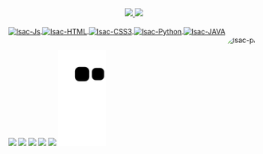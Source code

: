 ##
<div align="center">
  <a href="https://github.com/IsacBM">
  <img height="162em" src="https://github-readme-stats.vercel.app/api?username=IsacBM&show_icons=true&icon_color=628fda&theme=tokyonight&include_all_commits=true&count_private=true"/>
  <img height="162em" src="https://github-readme-stats.vercel.app/api/top-langs/?username=IsacBM&layout=compact&langs_count=7&theme=tokyonight"/>
</div>
  <div style="display: inline_block"><br>
    <img align="center" alt="Isac-Js" height="30" width="110" src="https://img.shields.io/badge/JavaScript-1a1b27?style=for-the-badge&logo=javascript&logoColor=F7DF1E">
  <img align="center" alt="Isac-HTML" height="30" width="95" src="https://img.shields.io/badge/HTML5-1a1b27?style=for-the-badge&logo=html5&logoColor=ff500f">
    <img align="center" alt="Isac-CSS3" height="30" width="95" src="https://img.shields.io/badge/CSS3-1a1b27?style=for-the-badge&logo=css3&logoColor=007fff">
    <img align="center" alt="Isac-Python" height="30" width="100" src="https://img.shields.io/badge/Python-1a1b27?style=for-the-badge&logo=python&logoColor=2264ff">
  <img align="center" alt="Isac-JAVA" height="30" width="85" src="https://img.shields.io/badge/Java-1a1b27?style=for-the-badge&logo=java&logoColor=fc1723">
  <img align="right" alt="Isac-pic" height="155" style="border-radius:1000px;" src="https://cdn.discordapp.com/attachments/897929978937761872/897930118968786944/download20211003163309.png">
</div>
  
  ##
  
  <div> 
    
  <a href="https://www.youtube.com/channel/UC-EUIevNTCstzWk4P9p4pHg" target="_blank"><img src="https://img.shields.io/badge/YouTube-1a1b27?style=for-the-badge&logo=youtube&logoColor=fc1723" target="_blank"></a>
  <a href="https://www.instagram.com/isacbm_/" target="_blank"><img src="https://img.shields.io/badge/Instagram-1a1b27?style=for-the-badge&logo=instagram&logoColor=hotpink" target="_blank"></a>
 <a href="" target="_blank"><img src="https://img.shields.io/badge/Discord-1a1b27?style=for-the-badge&logo=discord&logoColor=lithtblue" target="_blank"></a> 
  <a href = "mailto:isacbritomatos32@gmail.com"><img src="https://img.shields.io/badge/Gmail-1a1b27?style=for-the-badge&logo=gmail&logoColor=red" target="_blank"></a>
  <a href="" target="_blank"><img src="https://img.shields.io/badge/LinkedIn-1a1b27?style=for-the-badge&logo=linkedin&logoColor=blue" target="_blank"></a> 
   ![Snake animation](https://github.com/IsacBM/IsacBM/blob/output/github-contribution-grid-snake.svg)
</div>
